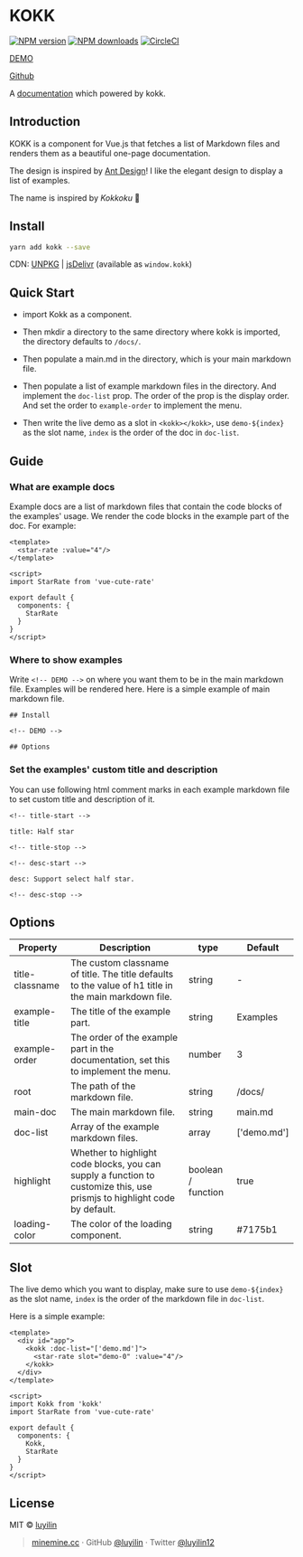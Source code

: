 # KOKK

[![NPM version](https://img.shields.io/npm/v/kokk.svg?style=flat)](https://npmjs.com/package/kokk) [![NPM downloads](https://img.shields.io/npm/dm/kokk.svg?style=flat)](https://npmjs.com/package/kokk) [![CircleCI](https://circleci.com/gh/luyilin/kokk/tree/master.svg?style=shield)](https://circleci.com/gh/luyilin/kokk/tree/master)

[DEMO](https://kokk.netlify.com/example/dist/)

[Github](https://github.com/luyilin/kokk)

A [documentation](https://vue-cute-rate.netlify.com/example/dist/) which powered by kokk.

## Introduction

KOKK is a component for Vue.js that fetches a list of Markdown files and renders them as a beautiful one-page documentation.

The design is inspired by [Ant Design](https://ant.design/components/rate/)! I like the elegant design to display a list of examples.

The name is inspired by *Kokkoku* 💃

## Install

```bash
yarn add kokk --save
```

CDN: [UNPKG](https://unpkg.com/kokk/) | [jsDelivr](https://cdn.jsdelivr.net/npm/kokk/) (available as `window.kokk`)

## Quick Start

* import Kokk as a component.

* Then mkdir a directory to the same directory where kokk is imported, the directory defaults to `/docs/`.

* Then populate a main.md in the directory, which is your main markdown file.

* Then populate a list of example markdown files in the directory. And implement the `doc-list` prop. The order of the prop is the display order. And set the order to `example-order` to implement the menu.

* Then write the live demo as a slot in `<kokk></kokk>`, use `demo-${index}` as the slot name, `index` is the order of the doc in `doc-list`.

## Guide

### What are example docs

Example docs are a list of markdown files that contain the code blocks of the examples' usage. We render the code blocks in the example part of the doc. For example:

```vue
<template>
  <star-rate :value="4"/>
</template>

<script>
import StarRate from 'vue-cute-rate'

export default {
  components: {
    StarRate
  }
}
</script>
```

### Where to show examples

Write `<!-- DEMO -->` on where you want them to be in the main markdown file. Examples will be rendered here. Here is a simple example of main markdown file.

```
## Install

<!-- DEMO -->

## Options

```

### Set the examples' custom title and description

You can use following html comment marks in each example markdown file to set custom title and description of it.

```
<!-- title-start -->

title: Half star

<!-- title-stop -->

<!-- desc-start -->

desc: Support select half star.

<!-- desc-stop -->
```

<!-- DEMO -->

## Options

| Property | Description | type | Default |
| -------- | ----------- | ---- | ------- |
| title-classname | The custom classname of title. The title defaults to the value of h1 title in the main markdown file. | string | - |
| example-title | The title of the example part. | string | Examples |
| example-order | The order of the example part in the documentation, set this to implement the menu. | number | 3 |
| root | The path of the markdown file. | string | /docs/ |
| main-doc | The main markdown file. | string | main.md |
| doc-list | Array of the example markdown files. | array | ['demo.md'] |
| highlight | Whether to highlight code blocks, you can supply a function to customize this, use prismjs to highlight code by default. | boolean / function | true |
| loading-color | The color of the loading component. | string | #7175b1 |

## Slot

The live demo which you want to display, make sure to use `demo-${index}` as the slot name, `index` is the order of the markdown file in `doc-list`.

Here is a simple example:

```vue
<template>
  <div id="app">
    <kokk :doc-list="['demo.md']">
      <star-rate slot="demo-0" :value="4"/>
    </kokk>
  </div>
</template>

<script>
import Kokk from 'kokk'
import StarRate from 'vue-cute-rate'

export default {
  components: {
    Kokk,
    StarRate
  }
}
</script>
```

## License

MIT &copy; [luyilin](https://github.com/luyilin)

> [minemine.cc](https://minemine.cc) · GitHub [@luyilin](https://github.com/luyilin) · Twitter [@luyilin12](https://twitter.com/luyilin12)
